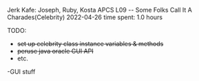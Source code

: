 Jerk Kafe: Joseph, Ruby, Kosta
APCS
L09 -- Some Folks Call It A Charades(Celebrity)
2022-04-26
time spent: 1.0 hours


TODO:
- ~~set up celebrity class instance variables & methods~~
- ~~peruse java oracle GUI API~~
- etc.







-GUI stuff
